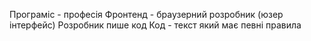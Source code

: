 Програміс - професія
Фронтенд - браузерний розробник (юзер інтерфейс)
Розробник пише код
Код - текст який має певні правила
